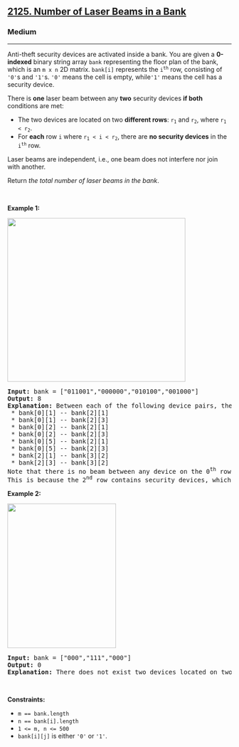 <h2><a href="https://leetcode.com/problems/number-of-laser-beams-in-a-bank/">2125. Number of Laser Beams in a Bank</a></h2><h3>Medium</h3><hr><div style="user-select: auto;"><p style="user-select: auto;">Anti-theft security devices are activated inside a bank. You are given a <strong style="user-select: auto;">0-indexed</strong> binary string array <code style="user-select: auto;">bank</code> representing the floor plan of the bank, which is an <code style="user-select: auto;">m x n</code> 2D matrix. <code style="user-select: auto;">bank[i]</code> represents the <code style="user-select: auto;">i<sup style="user-select: auto;">th</sup></code> row, consisting of <code style="user-select: auto;">'0'</code>s and <code style="user-select: auto;">'1'</code>s. <code style="user-select: auto;">'0'</code> means the cell is empty, while<code style="user-select: auto;">'1'</code> means the cell has a security device.</p>

<p style="user-select: auto;">There is <strong style="user-select: auto;">one</strong> laser beam between any <strong style="user-select: auto;">two</strong> security devices <strong style="user-select: auto;">if both</strong> conditions are met:</p>

<ul style="user-select: auto;">
	<li style="user-select: auto;">The two devices are located on two <strong style="user-select: auto;">different rows</strong>: <code style="user-select: auto;">r<sub style="user-select: auto;">1</sub></code> and <code style="user-select: auto;">r<sub style="user-select: auto;">2</sub></code>, where <code style="user-select: auto;">r<sub style="user-select: auto;">1</sub> &lt; r<sub style="user-select: auto;">2</sub></code>.</li>
	<li style="user-select: auto;">For <strong style="user-select: auto;">each</strong> row <code style="user-select: auto;">i</code> where <code style="user-select: auto;">r<sub style="user-select: auto;">1</sub> &lt; i &lt; r<sub style="user-select: auto;">2</sub></code>, there are <strong style="user-select: auto;">no security devices</strong> in the <code style="user-select: auto;">i<sup style="user-select: auto;">th</sup></code> row.</li>
</ul>

<p style="user-select: auto;">Laser beams are independent, i.e., one beam does not interfere nor join with another.</p>

<p style="user-select: auto;">Return <em style="user-select: auto;">the total number of laser beams in the bank</em>.</p>

<p style="user-select: auto;">&nbsp;</p>
<p style="user-select: auto;"><strong style="user-select: auto;">Example 1:</strong></p>
<img alt="" src="https://assets.leetcode.com/uploads/2021/12/24/laser1.jpg" style="width: 400px; height: 368px; user-select: auto;">
<pre style="user-select: auto;"><strong style="user-select: auto;">Input:</strong> bank = ["011001","000000","010100","001000"]
<strong style="user-select: auto;">Output:</strong> 8
<strong style="user-select: auto;">Explanation:</strong> Between each of the following device pairs, there is one beam. In total, there are 8 beams:
 * bank[0][1] -- bank[2][1]
 * bank[0][1] -- bank[2][3]
 * bank[0][2] -- bank[2][1]
 * bank[0][2] -- bank[2][3]
 * bank[0][5] -- bank[2][1]
 * bank[0][5] -- bank[2][3]
 * bank[2][1] -- bank[3][2]
 * bank[2][3] -- bank[3][2]
Note that there is no beam between any device on the 0<sup style="user-select: auto;">th</sup> row with any on the 3<sup style="user-select: auto;">rd</sup> row.
This is because the 2<sup style="user-select: auto;">nd</sup> row contains security devices, which breaks the second condition.
</pre>

<p style="user-select: auto;"><strong style="user-select: auto;">Example 2:</strong></p>
<img alt="" src="https://assets.leetcode.com/uploads/2021/12/24/laser2.jpg" style="width: 244px; height: 325px; user-select: auto;">
<pre style="user-select: auto;"><strong style="user-select: auto;">Input:</strong> bank = ["000","111","000"]
<strong style="user-select: auto;">Output:</strong> 0
<strong style="user-select: auto;">Explanation:</strong> There does not exist two devices located on two different rows.
</pre>

<p style="user-select: auto;">&nbsp;</p>
<p style="user-select: auto;"><strong style="user-select: auto;">Constraints:</strong></p>

<ul style="user-select: auto;">
	<li style="user-select: auto;"><code style="user-select: auto;">m == bank.length</code></li>
	<li style="user-select: auto;"><code style="user-select: auto;">n == bank[i].length</code></li>
	<li style="user-select: auto;"><code style="user-select: auto;">1 &lt;= m, n &lt;= 500</code></li>
	<li style="user-select: auto;"><code style="user-select: auto;">bank[i][j]</code> is either <code style="user-select: auto;">'0'</code> or <code style="user-select: auto;">'1'</code>.</li>
</ul>
</div>